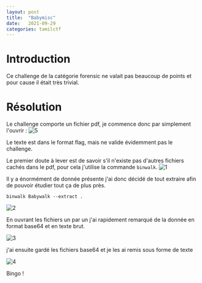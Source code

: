 ```yaml
---
layout: post
title:  "Babymisc"
date:   2021-09-29
categories: tamilctf
---
```


# Introduction

Ce challenge de la catégorie forensic ne valait pas beaucoup de points et pour cause il était très trivial. 

# Résolution

Le challenge comporte un fichier pdf, je commence donc par simplement l'ouvrir : 
![5](https://user-images.githubusercontent.com/16634117/135305063-c6681b01-b8b4-42d8-b7bb-f76e6f56552e.png)

Le texte est dans le format flag, mais ne valide évidemment pas le challenge.

Le premier doute à lever est de savoir s'il n'existe pas d'autres fichiers cachés dans le pdf, pour cela j'utilise la commande `binwalk`.
![1](https://user-images.githubusercontent.com/16634117/135305495-b4310d9b-c29d-4580-8ec5-ad3a83b50db7.png)

Il y a énormément de donnée présente j'ai donc décidé de tout extraire afin de pouvoir étudier tout ça de plus près. 

`binwalk Babywalk --extract .`

![2](https://user-images.githubusercontent.com/16634117/135306382-70c55f9c-d91e-4418-9953-49b0aa38964c.png)

En ouvrant les fichiers un par un j'ai rapidement remarqué de la donnée en format base64 et en texte brut.

![3](https://user-images.githubusercontent.com/16634117/135306463-ef911f72-52d7-4e7c-a7a6-b583c29c2770.png)

j'ai ensuite gardé les fichiers base64 et je les ai remis sous forme de texte

![4](https://user-images.githubusercontent.com/16634117/135306590-9ac76116-bccd-43db-8be8-e4d3780cbf36.png)


Bingo !
